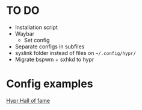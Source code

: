 # TO DO

* Installation script
* Waybar
  * Set config
* Separate configs in subfiles
* syslink folder instead of files on `~/.config/hypr/`
* Migrate bspwm + sxhkd to hypr


# Config examples

[Hypr Hall of fame](https://hyprland.org/hall_of_fame/)
